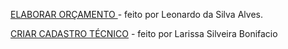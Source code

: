 
[ELABORAR ORÇAMENTO ](https://github.com/leosilvaalves/Projeto---Desenvolvimento-de-Sistemas-II/issues/7#issue-435566948)- feito por Leonardo da Silva Alves.

[CRIAR CADASTRO TÉCNICO](https://github.com/leosilvaalves/Projeto---Desenvolvimento-de-Sistemas-II/files/3101901/Caso.de.uso.CRIAR.CADASTRO.TECNICO.docx) - feito por Larissa Silveira Bonifacio 
